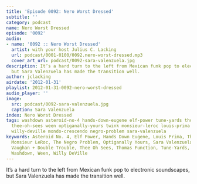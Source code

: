 ```yaml
---
title: 'Episode 0092: Nero Worst Dressed'
subtitle: ''
category: podcast
name: Nero Worst Dressed
episode: '0092'
audio:
- name: '0092 :: Nero Worst Dressed'
  artist: with your host Julius C. Lacking
  url: podcast/0001-0100/0092.nero-worst-dressed.mp3
  cover_art_url: podcast/0092-sara-valenzuela.jpg
description: It’s a hard turn to the left from Mexican funk pop to electronic soundscapes,
  but Sara Valenzuela has made the transition well.
author: jclacking
airdate: '2012-01-31'
playlist: 2012-01-31-0092-nero-worst-dressed
audio_player: ''
image:
  src: podcast/0092-sara-valenzuela.jpg
  caption: Sara Valenzuela
index: Nero Worst Dressed
tags: washdown asteroid-no-4 hands-down-eugene elf-power tune-yards thomas-function
  thee-oh-sees ween optiganally-yours twink monsieur-leroc louis-prima stevie-ray-vaughan-double-trouble
  willy-deville mondo-crescendo negro-problem sara-valenzuela
keywords: Asteroid No. 4, Elf Power, Hands Down Eugene, Louis Prima, The Mondo Crescendo,
  Monsieur LeRoc, The Negro Problem, Optiganally Yours, Sara Valenzuela, Stevie Ray
  Vaughan + Double Trouble, Thee Oh Sees, Thomas Function, Tune-Yards, Twink, The
  Washdown, Ween, Willy DeVille
---
```

It’s a hard turn to the left from Mexican funk pop to electronic soundscapes, but Sara Valenzuela has made the transition well.
